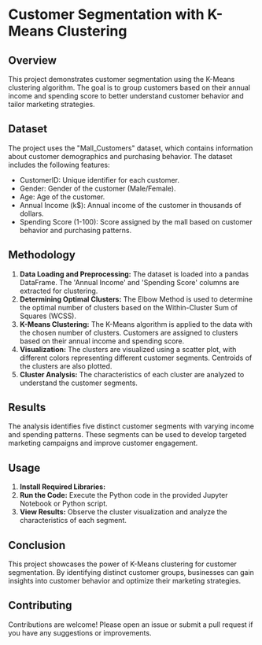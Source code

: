# Customer Segmentation with K-Means Clustering

## Overview

This project demonstrates customer segmentation using the K-Means clustering algorithm. The goal is to group customers based on their annual income and spending score to better understand customer behavior and tailor marketing strategies.

## Dataset

The project uses the "Mall_Customers" dataset, which contains information about customer demographics and purchasing behavior. The dataset includes the following features:

* CustomerID: Unique identifier for each customer.
* Gender: Gender of the customer (Male/Female).
* Age: Age of the customer.
* Annual Income (k$): Annual income of the customer in thousands of dollars.
* Spending Score (1-100): Score assigned by the mall based on customer behavior and purchasing patterns.

## Methodology

1. **Data Loading and Preprocessing:** The dataset is loaded into a pandas DataFrame. The 'Annual Income' and 'Spending Score' columns are extracted for clustering.
2. **Determining Optimal Clusters:** The Elbow Method is used to determine the optimal number of clusters based on the Within-Cluster Sum of Squares (WCSS).
3. **K-Means Clustering:** The K-Means algorithm is applied to the data with the chosen number of clusters. Customers are assigned to clusters based on their annual income and spending score.
4. **Visualization:** The clusters are visualized using a scatter plot, with different colors representing different customer segments. Centroids of the clusters are also plotted.
5. **Cluster Analysis:** The characteristics of each cluster are analyzed to understand the customer segments.

## Results

The analysis identifies five distinct customer segments with varying income and spending patterns. These segments can be used to develop targeted marketing campaigns and improve customer engagement.

## Usage

1. **Install Required Libraries:**
2. **Run the Code:** Execute the Python code in the provided Jupyter Notebook or Python script.
3. **View Results:** Observe the cluster visualization and analyze the characteristics of each segment.

## Conclusion

This project showcases the power of K-Means clustering for customer segmentation. By identifying distinct customer groups, businesses can gain insights into customer behavior and optimize their marketing strategies.

## Contributing

Contributions are welcome! Please open an issue or submit a pull request if you have any suggestions or improvements.
